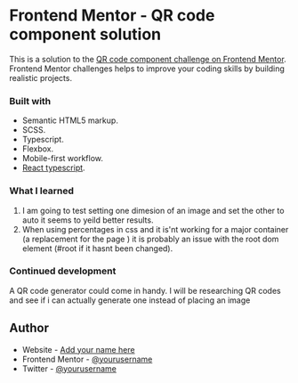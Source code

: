 # Frontend Mentor - QR code component solution

This is a solution to the [QR code component challenge on Frontend Mentor](https://www.frontendmentor.io/challenges/qr-code-component-iux_sIO_H). Frontend Mentor challenges helps to improve your coding skills by building realistic projects. 

### Built with

- Semantic HTML5 markup.
- SCSS.
- Typescript.
- Flexbox.
- Mobile-first workflow.
- [React typescript](https://reactjs.org/).

### What I learned

1. I am going to  test setting one dimesion of an image and set the other to auto it seems to yeild better results.
2. When using percentages in css and it is'nt working for a major container (a replacement for the page ) it is probably an issue with the root dom element (#root if it hasnt been changed).

### Continued development
A QR code generator could come in handy. I will be researching QR codes and see if i can actually generate one instead of placing an image 

## Author

- Website - [Add your name here](https:coderosion.netlify.com)
- Frontend Mentor - [@yourusername](https://www.frontendmentor.io/profile/yourusername)
- Twitter - [@yourusername](https://www.twitter.com/coderosion)
